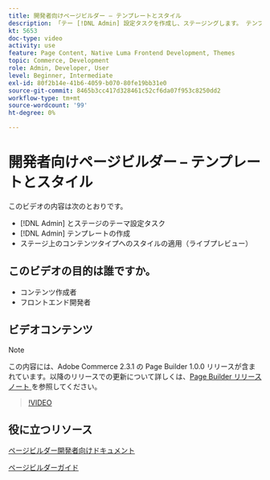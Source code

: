 ```yaml
---
title: 開発者向けページビルダー – テンプレートとスタイル
description: 「テー [!DNL Admin] 設定タスクを作成し、ステージングします。 テンプレート  [!DNL Admin]  作成​. ステージ（ライブプレビュー）のコンテンツタイプにスタイルを適用できます。
kt: 5653
doc-type: video
activity: use
feature: Page Content, Native Luma Frontend Development, Themes
topic: Commerce, Development
role: Admin, Developer, User
level: Beginner, Intermediate
exl-id: 80f2b14e-41b6-4059-b070-80fe19bb31e0
source-git-commit: 8465b3cc417d328461c52cf6da07f953c8250dd2
workflow-type: tm+mt
source-wordcount: '99'
ht-degree: 0%

---
```


# 開発者向けページビルダー – テンプレートとスタイル

このビデオの内容は次のとおりです。

- [!DNL Admin] とステージのテーマ設定タスク
- [!DNL Admin] テンプレートの作成&#x200B;
- ステージ上のコンテンツタイプへのスタイルの適用（ライブプレビュー）

## このビデオの目的は誰ですか。

- コンテンツ作成者
- フロントエンド開発者

## ビデオコンテンツ

>[!NOTE]
>
>この内容には、Adobe Commerce 2.3.1 の Page Builder 1.0.0 リリースが含まれています。以降のリリースでの更新について詳しくは、[Page Builder リリースノート ](https://experienceleague.adobe.com/docs/commerce-admin/page-builder/release-notes.html?lang=ja) を参照してください。

>[!VIDEO](https://video.tv.adobe.com/v/35712?quality=12&learn=on)

## 役に立つリソース

[ ページビルダー開発者向けドキュメント ](https://developer.adobe.com/commerce/frontend-core/page-builder/)

[ ページビルダーガイド ](https://experienceleague.adobe.com/docs/commerce-admin/page-builder/introduction.html?lang=ja)
